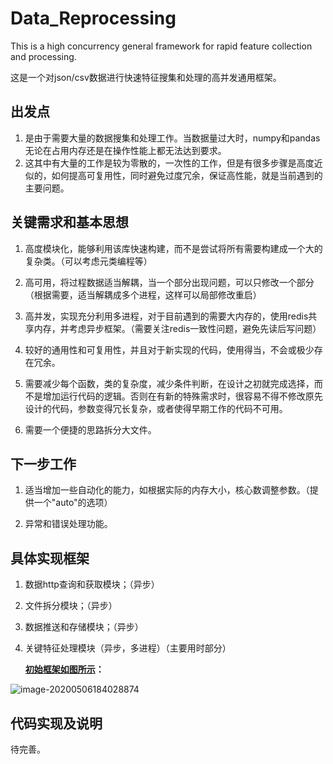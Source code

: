 # Data_Reprocessing
This is a high concurrency general framework for rapid feature collection and processing.

这是一个对json/csv数据进行快速特征搜集和处理的高并发通用框架。



## 出发点

1. 是由于需要大量的数据搜集和处理工作。当数据量过大时，numpy和pandas无论在占用内存还是在操作性能上都无法达到要求。
2. 这其中有大量的工作是较为零散的，一次性的工作，但是有很多步骤是高度近似的，如何提高可复用性，同时避免过度冗余，保证高性能，就是当前遇到的主要问题。

## 关键需求和基本思想

1. 高度模块化，能够利用该库快速构建，而不是尝试将所有需要构建成一个大的复杂类。（可以考虑元类编程等）

2. 高可用，将过程数据适当解耦，当一个部分出现问题，可以只修改一个部分（根据需要，适当解耦成多个进程，这样可以局部修改重启）

3. 高并发，实现充分利用多进程，对于目前遇到的需要大内存的，使用redis共享内存，并考虑异步框架。（需要关注redis一致性问题，避免先读后写问题）

4. 较好的通用性和可复用性，并且对于新实现的代码，使用得当，不会或极少存在冗余。

5. 需要减少每个函数，类的复杂度，减少条件判断，在设计之初就完成选择，而不是增加运行代码的逻辑。否则在有新的特殊需求时，很容易不得不修改原先设计的代码，参数变得冗长复杂，或者使得早期工作的代码不可用。
6. 需要一个便捷的思路拆分大文件。

## 下一步工作

1. 适当增加一些自动化的能力，如根据实际的内存大小，核心数调整参数。（提供一个"auto"的选项）

2. 异常和错误处理功能。

## 具体实现框架

1. 数据http查询和获取模块；（异步）

2. 文件拆分模块；（异步）

3. 数据推送和存储模块；（异步）

4. 关键特征处理模块（异步，多进程）（主要用时部分）

   **[初始框架如图所示](https://www.processon.com/view/link/5e40ed85e4b021dc28a041f5)：**

![image-20200506184028874](C:\Users\Magicbook\AppData\Roaming\Typora\typora-user-images\image-20200506184028874.png)

## 代码实现及说明

待完善。
